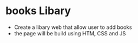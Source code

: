 # books Libary
- Create a libary web that allow user to add books
- the page will be build using HTM, CSS and JS
